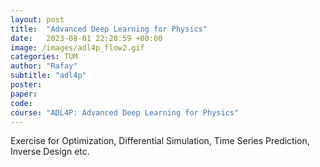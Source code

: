 ```yaml
---
layout: post
title:  "Advanced Deep Learning for Physics"
date:   2023-08-01 22:20:59 +00:00
image: /images/adl4p_flow2.gif
categories: TUM
author: "Rafay"
subtitle: "adl4p"
poster: 
paper:
code:
course: "ADL4P: Advanced Deep Learning for Physics"
---
```


Exercise for Optimization, Differential Simulation, Time Series Prediction, Inverse Design etc. 
